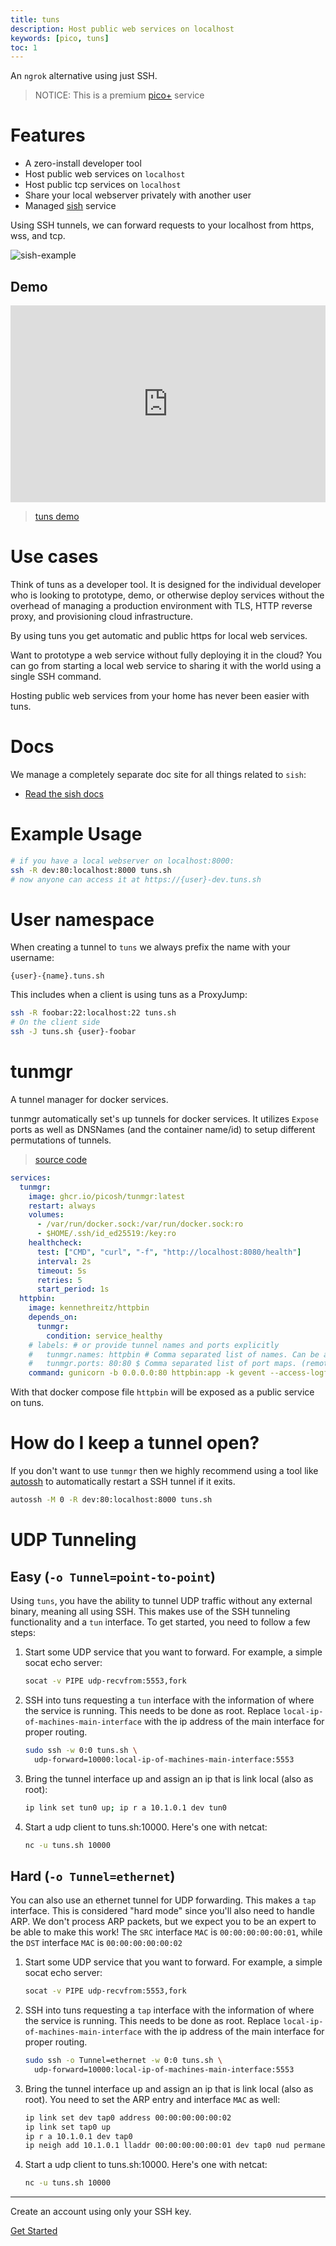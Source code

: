 ```yaml
---
title: tuns
description: Host public web services on localhost
keywords: [pico, tuns]
toc: 1
---
```


An `ngrok` alternative using just SSH.

> NOTICE: This is a premium [pico+](/plus) service

# Features

- A zero-install developer tool
- Host public web services on `localhost`
- Host public tcp services on `localhost`
- Share your local webserver privately with another user
- Managed [sish](https://docs.ssi.sh) service

Using SSH tunnels, we can forward requests to your localhost from https, wss,
and tcp.

![sish-example](https://docs.ssi.sh/hiw-sish-public.png)

## Demo

<iframe width="100%" height="315" src="https://www.youtube.com/embed/wZHiuR9RqGw?si=AJLBbg5jc8ET0lvB" title="YouTube video player" frameborder="0" allow="accelerometer; autoplay; clipboard-write; encrypted-media; gyroscope; picture-in-picture; web-share" referrerpolicy="strict-origin-when-cross-origin" allowfullscreen></iframe>

> [tuns demo](https://www.youtube.com/watch?v=wZHiuR9RqGw)

# Use cases

Think of tuns as a developer tool. It is designed for the individual developer
who is looking to prototype, demo, or otherwise deploy services without the
overhead of managing a production environment with TLS, HTTP reverse proxy, and
provisioning cloud infrastructure.

By using tuns you get automatic and public https for local web services.

Want to prototype a web service without fully deploying it in the cloud? You can
go from starting a local web service to sharing it with the world using a single
SSH command.

Hosting public web services from your home has never been easier with tuns.

# Docs

We manage a completely separate doc site for all things related to `sish`:

- [Read the sish docs](https://docs.ssi.sh)

# Example Usage

```bash
# if you have a local webserver on localhost:8000:
ssh -R dev:80:localhost:8000 tuns.sh
# now anyone can access it at https://{user}-dev.tuns.sh
```

# User namespace

When creating a tunnel to `tuns` we always prefix the name with your username:

```
{user}-{name}.tuns.sh
```

This includes when a client is using tuns as a ProxyJump:

```bash
ssh -R foobar:22:localhost:22 tuns.sh
# On the client side
ssh -J tuns.sh {user}-foobar
```

# tunmgr

A tunnel manager for docker services.

tunmgr automatically set's up tunnels for docker services. It utilizes `Expose`
ports as well as DNSNames (and the container name/id) to setup different
permutations of tunnels.

> [source code](https://github.com/picosh/tunmgr)

```yml
services:
  tunmgr:
    image: ghcr.io/picosh/tunmgr:latest
    restart: always
    volumes:
      - /var/run/docker.sock:/var/run/docker.sock:ro
      - $HOME/.ssh/id_ed25519:/key:ro
    healthcheck:
      test: ["CMD", "curl", "-f", "http://localhost:8080/health"]
      interval: 2s
      timeout: 5s
      retries: 5
      start_period: 1s
  httpbin:
    image: kennethreitz/httpbin
    depends_on:
      tunmgr:
        condition: service_healthy
    # labels: # or provide tunnel names and ports explicitly
    #   tunmgr.names: httpbin # Comma separated list of names. Can be an empty
    #   tunmgr.ports: 80:80 $ Comma separated list of port maps. (remote:local)
    command: gunicorn -b 0.0.0.0:80 httpbin:app -k gevent --access-logfile -
```

With that docker compose file `httpbin` will be exposed as a public service on
tuns.

# How do I keep a tunnel open?

If you don't want to use `tunmgr` then we highly recommend using a tool like
[autossh](https://github.com/Autossh/autossh) to automatically restart a SSH
tunnel if it exits.

```bash
autossh -M 0 -R dev:80:localhost:8000 tuns.sh
```

# UDP Tunneling

## Easy (`-o Tunnel=point-to-point`)

Using `tuns`, you have the ability to tunnel UDP traffic without any external
binary, meaning all using SSH. This makes use of the SSH tunneling
functionality and a `tun` interface. To get started, you need to follow a few steps:

1. Start some UDP service that you want to forward. For example, a simple socat
   echo server:

   ```bash
   socat -v PIPE udp-recvfrom:5553,fork
   ```

2. SSH into tuns requesting a `tun` interface with the information of where
   the service is running. This needs to be done as root. Replace
   `local-ip-of-machines-main-interface` with the ip address of the main
   interface for proper routing.

   ```bash
   sudo ssh -w 0:0 tuns.sh \
     udp-forward=10000:local-ip-of-machines-main-interface:5553
   ```

3. Bring the tunnel interface up and assign an ip that is link local (also as
   root):

   ```bash
   ip link set tun0 up; ip r a 10.1.0.1 dev tun0
   ```

4. Start a udp client to tuns.sh:10000. Here's one with netcat:

   ```bash
   nc -u tuns.sh 10000
   ```

## Hard (`-o Tunnel=ethernet`)

You can also use an ethernet tunnel for UDP forwarding. This makes a `tap` interface.
This is considered "hard mode" since you'll also need to handle ARP. We don't process
ARP packets, but we expect you to be an expert to be able to make this work! The `SRC`
interface `MAC` is `00:00:00:00:00:01`, while the `DST` interface `MAC` is `00:00:00:00:00:02`

1. Start some UDP service that you want to forward. For example, a simple socat
   echo server:

   ```bash
   socat -v PIPE udp-recvfrom:5553,fork
   ```

2. SSH into tuns requesting a `tap` interface with the information of where
   the service is running. This needs to be done as root. Replace
   `local-ip-of-machines-main-interface` with the ip address of the main
   interface for proper routing.

   ```bash
   sudo ssh -o Tunnel=ethernet -w 0:0 tuns.sh \
     udp-forward=10000:local-ip-of-machines-main-interface:5553
   ```

3. Bring the tunnel interface up and assign an ip that is link local (also as
   root). You need to set the ARP entry and interface `MAC` as well:

   ```bash
   ip link set dev tap0 address 00:00:00:00:00:02
   ip link set tap0 up
   ip r a 10.1.0.1 dev tap0
   ip neigh add 10.1.0.1 lladdr 00:00:00:00:00:01 dev tap0 nud permanent
   ```

4. Start a udp client to tuns.sh:10000. Here's one with netcat:

   ```bash
   nc -u tuns.sh 10000
   ```

<hr />
<div class="flex flex-col items-center justify-center">
  <p>Create an account using only your SSH key.</p>
  <a href="/getting-started" class="btn-link">Get Started</a>
</div>
